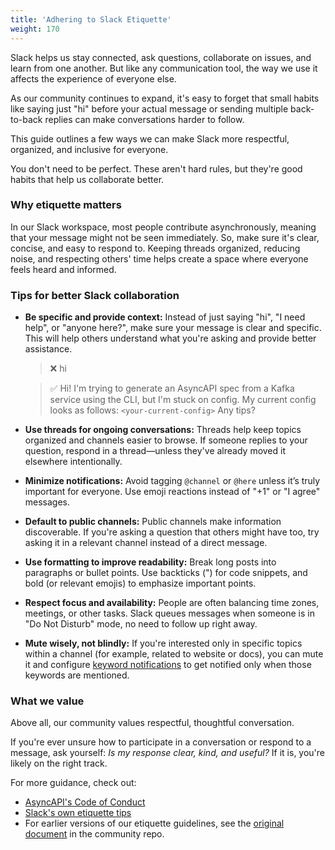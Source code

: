 ```yaml
---
title: 'Adhering to Slack Etiquette'
weight: 170
---
```


Slack helps us stay connected, ask questions, collaborate on issues, and learn from one another. But like any communication tool, the way we use it affects the experience of everyone else.

As our community continues to expand, it's easy to forget that small habits like saying just "hi" before your actual message or sending multiple back-to-back replies can make conversations harder to follow. 

This guide outlines a few ways we can make Slack more respectful, organized, and inclusive for everyone.

You don't need to be perfect. These aren't hard rules, but they're good habits that help us collaborate better.

### Why etiquette matters

In our Slack workspace, most people contribute asynchronously, meaning that your message might not be seen immediately. So, make sure it's clear, concise, and easy to respond to. Keeping threads organized, reducing noise, and respecting others' time helps create a space where everyone feels heard and informed.

### Tips for better Slack collaboration

* **Be specific and provide context:** Instead of just saying "hi", "I need help", or "anyone here?", make sure your message is clear and specific. This will help others understand what you're asking and provide better assistance.  
    > ❌ hi

    > ✅ Hi! I'm trying to generate an AsyncAPI spec from a Kafka service using the CLI, but I'm stuck on config. My current config looks as follows: `<your-current-config>` Any tips?

* **Use threads for ongoing conversations:** Threads help keep topics organized and channels easier to browse. If someone replies to your question, respond in a thread—unless they've already moved it elsewhere intentionally.

* **Minimize notifications:** Avoid tagging `@channel` or `@here` unless it’s truly important for everyone. Use emoji reactions instead of "+1" or "I agree" messages.

* **Default to public channels:** Public channels make information discoverable. If you're asking a question that others might have too, try asking it in a relevant channel instead of a direct message.

* **Use formatting to improve readability:** Break long posts into paragraphs or bullet points. Use backticks (") for code snippets, and bold (or relevant emojis) to emphasize important points.

* **Respect focus and availability:** People are often balancing time zones, meetings, or other tasks. Slack queues messages when someone is in "Do Not Disturb" mode, no need to follow up right away.

* **Mute wisely, not blindly:** If you're interested only in specific topics within a channel (for example, related to website or docs), you can mute it and configure [keyword notifications](https://slack.com/help/articles/201355156-Configure-your-Slack-notifications#keyword-notifications) to get notified only when those keywords are mentioned.

### What we value

Above all, our community values respectful, thoughtful conversation.

If you're ever unsure how to participate in a conversation or respond to a message, ask yourself: *Is my response clear, kind, and useful?* If it is, you're likely on the right track.

For more guidance, check out:

* [AsyncAPI's Code of Conduct](https://github.com/asyncapi/.github/blob/master/CODE_OF_CONDUCT.md)
* [Slack's own etiquette tips](https://slack.com/blog/collaboration/etiquette-tips-in-slack)
* For earlier versions of our etiquette guidelines, see the [original document](https://github.com/asyncapi/community/blob/master/slack-etiquette.md) in the community repo.